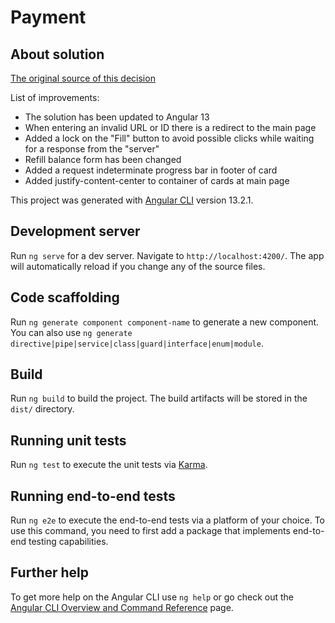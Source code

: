 # Payment

## About solution

[The original source of this decision](https://github.com/Xaz16/mobilePayment)

List of improvements:
- The solution has been updated to Angular 13
- When entering an invalid URL or ID there is a redirect to the main page
- Added a lock on the "Fill" button to avoid possible clicks while waiting for a response from the "server"
- Refill balance form has been changed
- Added a request indeterminate progress bar in footer of card
- Added justify-content-center to container of cards at main page

This project was generated with [Angular CLI](https://github.com/angular/angular-cli) version 13.2.1.

## Development server

Run `ng serve` for a dev server. Navigate to `http://localhost:4200/`. The app will automatically reload if you change any of the source files.

## Code scaffolding

Run `ng generate component component-name` to generate a new component. You can also use `ng generate directive|pipe|service|class|guard|interface|enum|module`.

## Build

Run `ng build` to build the project. The build artifacts will be stored in the `dist/` directory.

## Running unit tests

Run `ng test` to execute the unit tests via [Karma](https://karma-runner.github.io).

## Running end-to-end tests

Run `ng e2e` to execute the end-to-end tests via a platform of your choice. To use this command, you need to first add a package that implements end-to-end testing capabilities.

## Further help

To get more help on the Angular CLI use `ng help` or go check out the [Angular CLI Overview and Command Reference](https://angular.io/cli) page.
